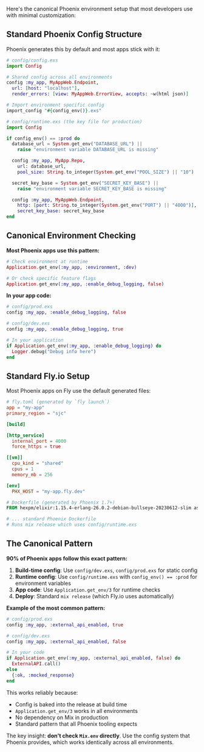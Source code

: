 Here's the canonical Phoenix environment setup that most developers use with minimal customization:

## Standard Phoenix Config Structure

Phoenix generates this by default and most apps stick with it:

```elixir
# config/config.exs
import Config

# Shared config across all environments
config :my_app, MyAppWeb.Endpoint,
  url: [host: "localhost"],
  render_errors: [view: MyAppWeb.ErrorView, accepts: ~w(html json)]

# Import environment specific config
import_config "#{config_env()}.exs"
```

```elixir
# config/runtime.exs (the key file for production)
import Config

if config_env() == :prod do
  database_url = System.get_env("DATABASE_URL") ||
    raise "environment variable DATABASE_URL is missing"

  config :my_app, MyApp.Repo,
    url: database_url,
    pool_size: String.to_integer(System.get_env("POOL_SIZE") || "10")

  secret_key_base = System.get_env("SECRET_KEY_BASE") ||
    raise "environment variable SECRET_KEY_BASE is missing"

  config :my_app, MyAppWeb.Endpoint,
    http: [port: String.to_integer(System.get_env("PORT") || "4000")],
    secret_key_base: secret_key_base
end
```

## Canonical Environment Checking

**Most Phoenix apps use this pattern:**

```elixir
# Check environment at runtime
Application.get_env(:my_app, :environment, :dev)

# Or check specific feature flags
Application.get_env(:my_app, :enable_debug_logging, false)
```

**In your app code:**
```elixir
# config/prod.exs
config :my_app, :enable_debug_logging, false

# config/dev.exs  
config :my_app, :enable_debug_logging, true

# In your application
if Application.get_env(:my_app, :enable_debug_logging) do
  Logger.debug("Debug info here")
end
```

## Standard Fly.io Setup

Most Phoenix apps on Fly use the default generated files:

```toml
# fly.toml (generated by `fly launch`)
app = "my-app"
primary_region = "sjc"

[build]

[http_service]
  internal_port = 4000
  force_https = true

[[vm]]
  cpu_kind = "shared"
  cpus = 1
  memory_mb = 256

[env]
  PHX_HOST = "my-app.fly.dev"
```

```dockerfile
# Dockerfile (generated by Phoenix 1.7+)
FROM hexpm/elixir:1.15.4-erlang-26.0.2-debian-bullseye-20230612-slim as builder

# ... standard Phoenix Dockerfile
# Runs mix release which uses config/runtime.exs
```

## The Canonical Pattern

**90% of Phoenix apps follow this exact pattern:**

1. **Build-time config**: Use `config/dev.exs`, `config/prod.exs` for static config
2. **Runtime config**: Use `config/runtime.exs` with `config_env() == :prod` for environment variables
3. **App code**: Use `Application.get_env/3` for runtime checks
4. **Deploy**: Standard `mix release` (which Fly.io uses automatically)

**Example of the most common pattern:**

```elixir
# config/prod.exs
config :my_app, :external_api_enabled, true

# config/dev.exs
config :my_app, :external_api_enabled, false

# In your code
if Application.get_env(:my_app, :external_api_enabled, false) do
  ExternalAPI.call()
else
  {:ok, :mocked_response}
end
```

This works reliably because:
- Config is baked into the release at build time
- `Application.get_env/3` works in all environments
- No dependency on Mix in production
- Standard pattern that all Phoenix tooling expects

The key insight: **don't check `Mix.env` directly**. Use the config system that Phoenix provides, which works identically across all environments.
